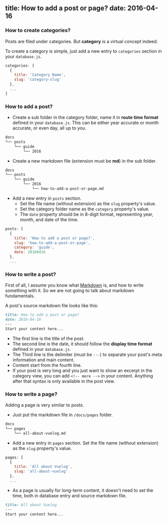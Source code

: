title: How to add a post or page?
date: 2016-04-16
---
### How to create categories?

Posts are filed under categories. But **category** is a virtual concept indeed.

To create a category is simple, just add a new entry to `categories` section in your `database.js`.

```js
categories: [
  {
    title: 'Category Name',
    slug: 'category-slug'
  },
  ...
]
```

<!-- more -->

### How to add a post?

- Create a sub folder in the category folder, name it in **route time format** defined in your `database.js`. This can be either year accurate or month accurate, or even day, all up to you.

```bash
docs
└── posts
    └── guide
        └── 2016
```

- Create a new markdown file (extension must be **md**) in the sub folder.

```bash
docs
└── posts
    └── guide
        └── 2016
            └── how-to-add-a-post-or-page.md
```

- Add a new entry in `posts` section.
   - Set the file name (without extension) as the `slug` property's value.
   - Set the category folder name as the `category` property's value.
   - The `date` property should be in 8-digit format, representing year, month, and date of the time.

```js
posts: [
  {
    title: 'How to add a post or page?',
    slug: 'how-to-add-a-post-or-page',
    category: 'guide',
    date: 20160416
  },
  ...
```

### How to write a post?

First of all, I assume you know what [Markdown](https://en.wikipedia.org/wiki/Markdown) is, and how to write something with it. So we are not going to talk about markdown fundamentals.

A post's source markdown file looks like this:

```md
title: How to add a post or page?
date: 2016-04-16
---
Start your content here...
```

- The first line is the title of the post.
- The second line is the date, it should follow the **display time format** defined in your `database.js`.
- The Third line is the delimiter (must be `---`) to separate your post's meta information and main content.
- Content start from the fourth line.
- If your post is very long and you just want to show an excerpt in the category view, you can add `<!-- more -->` in your content. Anything after that syntax is only available in the post view.

### How to write a page?

Adding a page is very similar to posts.

- Just put the markdown file in `/docs/pages` folder.

```bash
docs
└── pages
    └── all-about-vuelog.md
```

- Add a new entry in `pages` section. Set the file name (without extension) as the `slug` property's value.

```js
pages: [
  {
    title: 'All about Vuelog',
    slug: 'all-about-vuelog'
  },
  ...
```

- As a page is usually for long-term content, it doesn't need to set the time, both in database entry and source markdown file.

```md
title: All about Vuelog
---
Start your content here...
```
